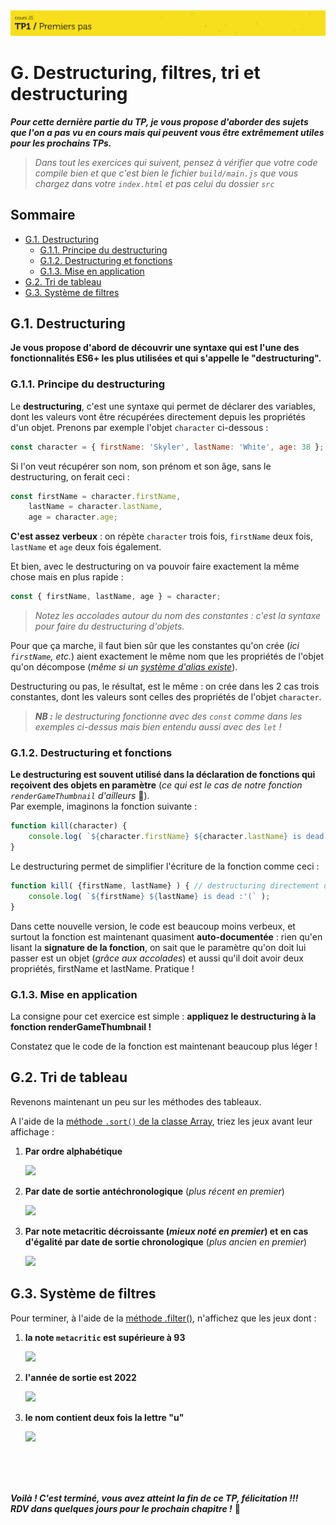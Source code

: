 <img src="images/readme/header-small.jpg" >

# G. Destructuring, filtres, tri et destructuring <!-- omit in toc -->

_**Pour cette dernière partie du TP, je vous propose d'aborder des sujets que l'on a pas vu en cours mais qui peuvent vous être extrêmement utiles pour les prochains TPs.**_

> _Dans tout les exercices qui suivent, pensez à vérifier que votre code compile bien et que c'est bien le fichier `build/main.js` que vous chargez dans votre `index.html` et pas celui du dossier `src`_

## Sommaire <!-- omit in toc -->
- [G.1. Destructuring](#g1-destructuring)
	- [G.1.1. Principe du destructuring](#g11-principe-du-destructuring)
	- [G.1.2. Destructuring et fonctions](#g12-destructuring-et-fonctions)
	- [G.1.3. Mise en application](#g13-mise-en-application)
- [G.2. Tri de tableau](#g2-tri-de-tableau)
- [G.3. Système de filtres](#g3-système-de-filtres)


## G.1. Destructuring

**Je vous propose d'abord de découvrir une syntaxe qui est l'une des fonctionnalités ES6+ les plus utilisées et qui s'appelle le "destructuring".**

### G.1.1. Principe du destructuring

Le **destructuring**, c'est une syntaxe qui permet de déclarer des variables, dont les valeurs vont être récupérées directement depuis les propriétés d'un objet. Prenons par exemple l'objet `character` ci-dessous :

```js
const character = { firstName: 'Skyler', lastName: 'White', age: 38 };
```

Si l'on veut récupérer son nom, son prénom et son âge, sans le destructuring, on ferait ceci :
```js
const firstName = character.firstName,
	lastName = character.lastName,
	age = character.age;
```
**C'est assez verbeux** : on répète `character` trois fois, `firstName` deux fois, `lastName` et `age` deux fois également.

Et bien, avec le destructuring on va pouvoir faire exactement la même chose mais en plus rapide :
```js
const { firstName, lastName, age } = character;
```

> _Notez les accolades autour du nom des constantes : c'est la syntaxe pour faire du destructuring d'objets._

Pour que ça marche, il faut bien sûr que les constantes qu'on crée (_ici `firstName`, etc._) aient exactement le même nom que les propriétés de l'objet qu'on décompose (_même si un [système d'alias existe](https://developer.mozilla.org/fr/docs/Web/JavaScript/Reference/Op%C3%A9rateurs/Affecter_par_d%C3%A9composition#Affecter_avec_un_nom_diff%C3%A9rent)_).

Destructuring ou pas, le résultat, est le même : on crée dans les 2 cas trois constantes, dont les valeurs sont celles des propriétés de l'objet `character`.

> _**NB :** le destructuring fonctionne avec des `const` comme dans les exemples ci-dessus mais bien entendu aussi avec des `let` !_

### G.1.2. Destructuring et fonctions
**Le destructuring est souvent utilisé dans la déclaration de fonctions qui reçoivent des objets en paramètre** (_ce qui est le cas de notre fonction `renderGameThumbnail` d'ailleurs_ 🤔). \
Par exemple, imaginons la fonction suivante :

```js
function kill(character) {
	console.log( `${character.firstName} ${character.lastName} is dead :'(` );
}
```

Le destructuring permet de simplifier l'écriture de la fonction comme ceci :
```js
function kill( {firstName, lastName} ) { // destructuring directement dans les paramètres !
	console.log( `${firstName} ${lastName} is dead :'(` );
}
```

Dans cette nouvelle version, le code est beaucoup moins verbeux, et surtout la fonction est maintenant quasiment **auto-documentée** : rien qu'en lisant la **signature de la fonction**, on sait que le paramètre qu'on doit lui passer est un objet (_grâce aux accolades_) et aussi qu'il doit avoir deux propriétés, firstName et lastName. Pratique !

### G.1.3. Mise en application
La consigne pour cet exercice est simple : **appliquez le destructuring à la fonction renderGameThumbnail !**

Constatez que le code de la fonction est maintenant beaucoup plus léger !

## G.2. Tri de tableau

Revenons maintenant un peu sur les méthodes des tableaux.

A l'aide de la [méthode `.sort()` de la classe Array](https://developer.mozilla.org/fr/docs/Web/JavaScript/Reference/Objets_globaux/Array/sort), triez les jeux avant leur affichage :

1. **Par ordre alphabétique**

	<img src="images/readme/screenshot-tri-alpha.png" />

2. **Par date de sortie antéchronologique** (_plus récent en premier_)

	<img src="images/readme/screenshot-tri-released.png" />

3. **Par note metacritic décroissante **(_mieux noté en premier_)** et en cas d'égalité par date de sortie chronologique** (_plus ancien en premier_)

	<img src="images/readme/screenshot-tri-metacritic-released.png" />



## G.3. Système de filtres
Pour terminer, à l'aide de la [méthode .filter()](https://developer.mozilla.org/fr/docs/Web/JavaScript/Reference/Objets_globaux/Array/filter), n'affichez que les jeux dont :
1. **la note `metacritic` est supérieure à 93**

	<img src="images/readme/screenshot-filter-metacritic.png" />

2. **l'année de sortie est 2022**

	<img src="images/readme/screenshot-filter-released.png" />

3. **le nom contient deux fois la lettre "u"**

	<img src="images/readme/screenshot-filter-u.png" />


<br/>
<br/>
<br/>

_**Voilà ! C'est terminé, vous avez atteint la fin de ce TP, félicitation !!!**_ \
_**RDV dans quelques jours pour le prochain chapitre !**_ 🥳
